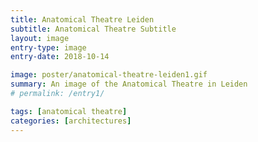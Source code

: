 ```yaml
---
title: Anatomical Theatre Leiden
subtitle: Anatomical Theatre Subtitle
layout: image
entry-type: image
entry-date: 2018-10-14

image: poster/anatomical-theatre-leiden1.gif
summary: An image of the Anatomical Theatre in Leiden
# permalink: /entry1/

tags: [anatomical theatre]
categories: [architectures]
---
```

